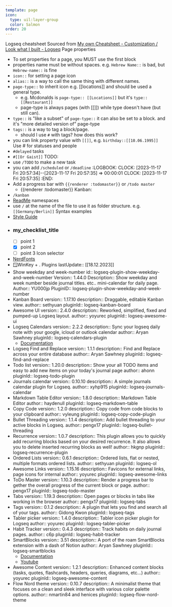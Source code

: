 ```yaml
---
template: page
icon:
  type: uil:layer-group
  color: Salmon
order: 20  
---
```


Logseq cheatsheet
Sourced from [My own Cheatsheet - Customization / Look what I built - Logseq]( https://discuss.logseq.com/t/my-own-cheatsheet/23795 )
Page properties
- To set properties for a page, you MUST use the first block
- properties name must be without spaces. e.g. `Hebrew Name::` is bad, but `Hebrew-name::` is fine
- `icon::` for setting a page icon
- `alias::` is a way to call the same thing with different names.
- `page-type::` to inherit icon e.g. [[locations]] and should be used a general type.
	- e.g. Mcdonalds is `page-type:: [[Locations]]` but it's `type:: [[Restaurant]]`
	- page-type is always pages (with [[]]) while type doesn't have (but still can).
- `type::` is "like a subset" of `page-type::` it can also be set to a block. and it's "more detailed version of" page-type
- `tags::` is a way to tag a block/page.
	- should I use `#` with tags? how does this work?
- you can link property value with ``[[]]``, e.g. `birthday::[[10.06.1995]]`
Use # for statuses and people
- `#delayed` tasks
- `#[[Or Gaist]]`
TODO:
- use `/TODO` to make a new task
- you can add `/scheduled` or `/deadline`
  :LOGBOOK:
  CLOCK: [2023-11-17 Fri 20:57:34]--[2023-11-17 Fri 20:57:35] =>  00:00:01
  CLOCK: [2023-11-17 Fri 20:57:35]
  :END:
- Add a progress bar with `{{renderer :todomaster}}` or `/todo master`
	- {{renderer :todomaster}}
Kanban:
- `/kanban`
- [ReadMe](https://github.com/sethyuan/logseq-plugin-kanban-board/blob/master/README.en.md)
namespaces
- use `/` at the name of the file to use it as folder structure.
  e.g. `[[Germany/Berlin]]`
Syntax examples
- [Style Guide](https://www.logseqtemplates.com/t/candide/Style%20Guide)
- ### my_checklist_title
  * [ ] point 1
  * [X] point 2 
  * [ ] point 3
Icon selector
- [NerdFonts](https://www.nerdfonts.com/cheat-sheet)
- 🪟WinKey + .
Plugins
  lastUpdate:: [[18.12.2023]]
- Show weekday and week-number
  id:: logseq-plugin-show-weekday-and-week-number
  Version:: 1.44.0
  Description:: Show weekday and week number beside journal titles. etc.. mini-calendar for daily page.
  Author:: YU000jp
  PluginID:: logseq-plugin-show-weekday-and-week-number
- Kanban Board
  version:: 1.17.10
  description:: Draggable, editable Kanban view.
  author:: sethyuan
  pluginId:: logseq-kanban-board
- Awesome UI
  version:: 2.4.0
  description:: Reworked, simplified, fixed and pumped-up Logseq layout.
  author:: yoyurec
  pluginId:: logseq-awesome-ui
- Logseq Calendars
  version:: 2.2.2
  description:: Sync your logseq daily note with your google, icloud or outlook calendar
  author:: Aryan Sawhney
  pluginId:: logseq-calendars-plugin
	- [Documentation](https://github.com/sawhney17/logseq-calendars-plugin)
- Logseq Find and Replace
  version:: 1.1.1
  description:: Find and Replace across your entire database
  author:: Aryan Sawhney
  pluginId:: logseq-find-and-replace
- Todo list
  version:: 1.20.0
  description:: Show your all TODO items and easy to add new items on your today's journal page
  author:: ahonn
  pluginId:: logseq-todo-plugin
- Journals calendar
  version:: 0.10.10
  description:: A simple journals calendar plugin for Logseq.
  author:: xyhp915
  pluginId:: logseq-journals-calendar
- Markdown Table Editor
  version:: 1.8.0
  description:: Markdown Table Editor
  author:: haydenull
  pluginId:: logseq-markdown-table
- Copy Code
  version:: 1.2.0
  description:: Copy code from code blocks to your clipboard
  author:: vyleung
  pluginId:: logseq-copy-code-plugin
- Bullet Threading
  version:: 1.1.4
  description:: Add bullet threading to your active blocks in Logseq.
  author:: pengx17
  pluginId:: logseq-bullet-threading
- Recurrence
  version:: 1.0.7 
  description:: This plugin allows you to quickly add recurring blocks based on your desired recurrence. It also allows you to delete inserted recurring blocks as well!
  author:: hkgnp
  pluginId:: logseq-recurrence-plugin
- Ordered Lists
  version:: 0.6.1
  description:: Ordered lists, flat or nested, multiple formats ordered lists.
  author:: sethyuan
  pluginId:: logseq-ol
- Awesome Links
  version:: 1.15.16
  description:: Favicons for external links, page icons for internal
  author:: yoyurec
  pluginId:: logseq-awesome-links
- ToDo Master
  version:: 1.10.3
  description:: Render a progress bar to gether the overall progress of the current block or page.
  author:: pengx17
  pluginId:: logseq-todo-master
- Tabs
  version:: 1.19.3
  description:: Open pages or blocks in tabs like working in the browser
  author:: pengx17
  pluginId:: logseq-tabs
- Tags
  version:: 0.1.2
  description:: A plugin that lets you find and search all of your tags.
  author:: Gidong Kwon
  pluginId:: logseq-tags
- Tabler picker
  version:: 1.4.0
  description:: Tabler icon picker plugin for Logseq
  author:: yoyurec
  pluginId:: logseq-tabler-picker
- Habit Tracker
  version:: 0.4.3
  description:: Track habits on daily journal pages.
  author:: c6p
  pluginId:: logseq-habit-tracker
- SmartBlocks
  version:: 3.51
  description:: A port of the roam SmartBlocks extension with a dash of Notion
  author:: Aryan Sawhney
  pluginId:: logseq-smartblocks
	- [Documentation](https://github.com/sawhney17/logseq-smartblocks)
	- [Youtube](https://www.youtube.com/watch?v=55s-K1uAUc0)
- Awesome Content
  version:: 1.2.1
  description:: Enhanced content blocks (tasks, quotes, flashcards, headers, queries, diagrams, etc...)
  author:: yoyurec
  pluginId:: logseq-awesome-content
- Flow Nord theme
  version:: 0.10.7
  description:: A minimalist theme that focuses on a clean and sleek interface with various color palette options.
  author:: nmartin84 and henices
  pluginId:: logseq-flow-nord-theme

<!-- UID: 2024-09-06-uid789 -->